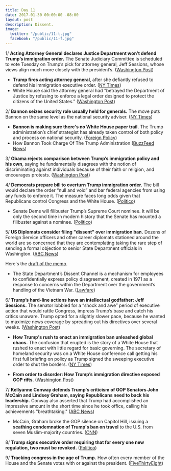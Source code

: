 ```yaml
---
title: Day 11
date: 2017-01-30 00:00:00 -08:00
layout: post
description: Dissent.
image:
  twitter: "/public/11-t.jpg"
  facebook: "/public/11-f.jpg"
---
```


1/ **Acting Attorney General declares Justice Department won’t defend Trump’s immigration order.** The Senate Judiciary Committee is scheduled to vote Tuesday on Trump’s pick for attorney general, Jeff Sessions, whose views align much more closely with the president’s. ([Washington Post](https://www.washingtonpost.com/news/post-nation/wp/2017/01/30/trump-says-all-is-going-well-on-immigration-order-amid-questions-and-confusion/))

* **Trump fires acting attorney general**, after she defiantly refused to defend his immigration executive order. ([NY Times](https://www.nytimes.com/2017/01/30/us/politics/trump-immigration-ban-memo.html))
* White House said the attorney general had “betrayed the Department of Justice by refusing to enforce a legal order designed to protect the citizens of the United States.” ([Washington Post](https://www.washingtonpost.com/world/national-security/acting-attorney-general-an-obama-administration-holdover-wont-defend-trump-immigration-order/2017/01/30/a9846f02-e727-11e6-b82f-687d6e6a3e7c_story.html))

2/ **Bannon seizes security role usually held for generals.** The move puts Bannon on the same level as the national security adviser. ([NY Times](http://www.nytimes.com/2017/01/29/us/stephen-bannon-donald-trump-national-security-council.html)) 

* **Bannon is making sure there's no White House paper trail.** The Trump administration’s chief strategist has already taken control of both policy and process on national security. ([Foreign Policy](http://foreignpolicy.com/2017/01/30/steve-bannon-is-making-sure-theres-no-white-house-paper-trail-trump-president/))
* How Bannon Took Charge Of The Trump Administration ([BuzzFeed News](http://www.buzzfeed.com/adriancarrasquillo/how-steve-bannon-took-charge-of-the-trump-administration))

3/ **Obama rejects comparison between Trump’s immigration policy and his own**, saying he fundamentally disagrees with the notion of discriminating against individuals because of their faith or religion, and encourages protests. ([Washington Post](https://www.washingtonpost.com/news/post-politics/wp/2017/01/30/obama-rejects-comparison-between-trumps-immigration-policy-and-his-own-encourages-protests/))

4/ **Democrats prepare bill to overturn Trump immigration order.** The bill would declare the order “null and void” and bar federal agencies from using any funds to enforce it. The measure faces long odds given that Republicans control Congress and the White House. ([Politico](http://www.politico.com/story/2017/01/trump-immigration-ban-democrats-bill-234367))

* Senate Dems will filibuster Trump’s Supreme Court nominee. It will be only the second time in modern history that the Senate has mounted a filibuster against a nominee. ([Politico](http://www.politico.com/story/2017/01/senate-democrats-filibuster-supreme-court-pick-234368))

5/ **US Diplomats consider filing "dissent" over immigration ban.** Dozens of Foreign Service officers and other career diplomats stationed around the world are so concerned that they are contemplating taking the rare step of sending a formal objection to senior State Department officials in Washington. ([ABC News](http://abcnews.go.com/Politics/exclusive-us-diplomats-filing-dissent-immigration-ban/story?id=45135038))

Here's the [draft of the memo](https://assets.documentcloud.org/documents/3438487/Dissent-Memo.pdf).
 
* The State Department’s Dissent Channel is a mechanism for employees to confidentially express policy disagreement, created in 1971 as a response to concerns within the Department over the government’s handling of the Vietnam War. ([Lawfare](https://lawfareblog.com/breaking-news-full-text-draft-dissent-channel-memo-trump-refugee-and-visa-order))

6/ **Trump’s hard-line actions have an intellectual godfather: Jeff Sessions.** The senator lobbied for a “shock and awe” period of executive action that would rattle Congress, impress Trump’s base and catch his critics unaware. Trump opted for a slightly slower pace, because he wanted to maximize news coverage by spreading out his directives over several weeks. ([Washington Post](https://www.washingtonpost.com/politics/trumps-hard-line-actions-have-an-intellectual-godfather-jeff-sessions/2017/01/30/ac393f66-e4d4-11e6-ba11-63c4b4fb5a63_story.html))

* **How Trump's rush to enact an immigration ban unleashed global chaos.** The confusion that erupted is the story of a White House that rushed to enact with little regard for basic governing. The secretary of homeland security was on a White House conference call getting his first full briefing on policy as Trump signed the sweeping executive order to shut the borders. ([NY Times](http://nytimes.com/2017/01/29/us/politics/donald-trump-rush-immigration-order-chaos.html))

* **From order to disorder: How Trump’s immigration directive exposed GOP rifts**. ([Washington Post](https://www.washingtonpost.com/politics/from-order-to-disorder-how-trumps-immigration-directive-exposed-gop-rifts/2017/01/30/b4e42044-e70f-11e6-b82f-687d6e6a3e7c_story.html))

7/ **Kellyanne Conway defends Trump's criticism of GOP Senators John McCain and Lindsey Graham, saying Republicans need to back his leadership.** Conway also asserted that Trump had accomplished an impressive amount in the short time since he took office, calling his achievements "breathtaking." ([ABC News](http://abcnews.go.com/Politics/conway-gop-senators-support-president/story?id=45140067))

* McCain, Graham broke the GOP silence on Capitol Hill, issuing a **scathing condemnation of Trump's ban on travel** to the U.S. from seven Muslim-majority countries.
([CNN](http://www.cnn.com/2017/01/29/politics/trump-travel-ban-congress-reaction/))

8/ **Trump signs executive order requiring that for every one new regulation, two must be revoked.** ([Politico](http://www.politico.com/story/2017/01/trump-signs-executive-order-requiring-that-for-every-one-new-regulation-two-must-be-revoked-234365))

9/ **Tracking congress in the age of Trump.** How often every member of the House and the Senate votes with or against the president. ([FiveThirtyEight](https://projects.fivethirtyeight.com/congress-trump-score/))